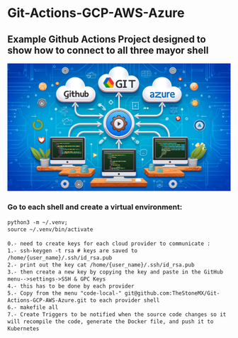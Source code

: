 # Git-Actions-GCP-AWS-Azure
## Example Github Actions Project designed to show how to connect to all three mayor shell



![GitActions](https://github.com/TheStoneMX/Git-Actions-GCP-AWS-Azure/blob/1c5a47ef8d601eed2a7fa2be88cb3be661fa9a3a/%20An%20illustration%20of%20continuous%20integration%20with%20Git%20actions%20connecting%20the%20three%20major%20cloud%20platforms_%20Google%20Cloud%20Platform%20(GCP)%2C%20Amazon%20Web%20Service.webp)


### Go to each shell and create a virtual environment: 
    python3 -m ~/.venv; 
    source ~/.venv/bin/activate

    0.- need to create keys for each cloud provider to communicate :
    1.- ssh-keygen -t rsa # keys are saved to /home/{user_name}/.ssh/id_rsa.pub
    2.- print out the key cat /home/{user_name}/.ssh/id_rsa.pub
    3.- then create a new key by copying the key and paste in the GitHub menu-->settings->SSH & GPC Keys
    4.- this has to be done by each provider
    5.- Copy from the menu "code-local-" git@github.com:TheStoneMX/Git-Actions-GCP-AWS-Azure.git to each provider shell
    6.- makefile all
    7.- Create Triggers to be notified when the source code changes so it will recompile the code, generate the Docker file, and push it to Kubernetes
    

